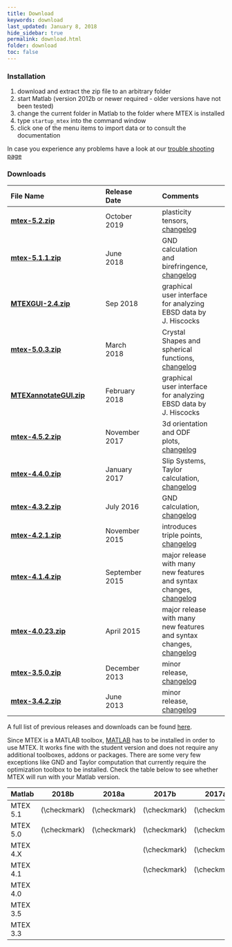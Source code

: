 ```yaml
---
title: Download
keywords: download
last_updated: January 8, 2018
hide_sidebar: true
permalink: download.html
folder: download
toc: false
---
```


### Installation ###

1. download and extract the zip file to an arbitrary folder
2. start Matlab (version 2012b or newer required - older versions have not been tested)
3. change the current folder in Matlab to the folder where MTEX is installed
4. type `startup_mtex` into the command window
5. click one of the menu items to import data or to consult the documentation

In case you experience any problems have a look at our [trouble shooting page]()


### Downloads ###


File Name  |||  Release Date||| Comments ||| Downloads
:-|-|-|:-|-|-|:-|-|-|-
[**mtex-5.2.zip**](https://github.com/mtex-toolbox/mtex/releases/download/mtex-5.2/mtex-5.2.zip) ||| October 2019 ||| plasticity tensors, [changelog](changelog.html) ||| 264
[**mtex-5.1.1.zip**](https://github.com/mtex-toolbox/mtex/releases/download/mtex-5.1.1/mtex-5.1.1.zip) ||| June 2018 ||| GND calculation and birefringence, [changelog](changelog.html) ||| 6845
[**MTEXGUI-2.4.zip**](https://www.researchgate.net/profile/Jessica_Hiscocks/publication/327848702_MTEX_GUI_for_EBSD_and_Pole_Figure_Plotting_Rev_24/data/5ba97639299bf13e604a3c43/Annotate2p4.zip) ||| Sep 2018 ||| graphical user interface for analyzing EBSD data by J. Hiscocks |||
[**mtex-5.0.3.zip**](https://github.com/mtex-toolbox/mtex/releases/download/mtex-5.0.3/mtex-5.0.3.zip) ||| March 2018 ||| Crystal Shapes and spherical functions, [changelog](changelog.html) ||| 1901
[**MTEXannotateGUI.zip**](https://groups.google.com/group/mtexmail/attach/e87c480486f4/MTEXannotateGUI.zip?part=0.1&authuser=0) ||| February 2018 ||| graphical user interface for analyzing EBSD data by J. Hiscocks |||
[**mtex-4.5.2.zip**](https://github.com/mtex-toolbox/mtex/releases/download/mtex-4.5.2/mtex-4.5.2.zip) ||| November 2017 ||| 3d orientation and ODF plots, [changelog](changelog.html) ||| 4420
[**mtex-4.4.0.zip**](https://github.com/mtex-toolbox/mtex/releases/download/mtex-4.4.0/mtex-4.4.0.zip) ||| January 2017 ||| Slip Systems, Taylor calculation, [changelog](changelog.html) ||| 678
[**mtex-4.3.2.zip**](https://github.com/mtex-toolbox/mtex/releases/download/mtex-4.3.2/mtex-4.3.2.zip) ||| July 2016 ||| GND calculation, [changelog](changelog.html) ||| 1662
[**mtex-4.2.1.zip**](https://github.com/mtex-toolbox/mtex/releases/download/mtex-4.2.1/mtex-4.2.1.zip) ||| November 2015 ||| introduces triple points, [changelog](changelog.html) ||| 1831
[**mtex-4.1.4.zip**](https://github.com/mtex-toolbox/mtex/releases/download/mtex-4.1.4/mtex-4.1.4.zip) ||| September 2015    ||| major release with many new features and syntax changes, [changelog](changelog.html) ||| 1132
[__mtex-4.0.23.zip__](https://github.com/mtex-toolbox/mtex/releases/download/mtex-4.0.23/mtex-4.0.23.zip) ||| April 2015    ||| major release with many new features and syntax changes, [changelog](changelog.html) ||| 1076
[**mtex-3.5.0.zip**](http://mtex.googlecode.com/files/mtex-3.5.0.zip) ||| December 2013   ||| minor release, [changelog]()||| 2398
[**mtex-3.4.2.zip**](http://mtex.googlecode.com/files/mtex-3.4.2.zip) ||| June 2013       ||| minor release, [changelog]()||| 1660

A full list of previous releases and downloads can be found [here](http://code.google.com/p/mtex/downloads/list).

Since MTEX is a MATLAB toolbox, <a href="http://www.mathworks.com">MATLAB</a> has to be installed in order to use MTEX. It works fine with the student version and does not require any additional toolboxes, addons or packages. There are some very few exceptions like GND and Taylor computation that currently require the optimization toolbox to be installed. Check the table below to see whether MTEX will run with your Matlab version.

| Matlab | 2018b | 2018a | 2017b | 2017a | 2016b | 2016a | 2015b | 2015a | 2014b | 2014a | 2013b | 2013a | 2012b | 2012a | 2011b | 2011a | 2010b | 2010a | 
|--------|-------|-------|-------|-------|-------|-------|-------|-------|-------|-------|-------|-------|-------|-------|-------|-------|-------|-------|
|MTEX 5.1| \(\checkmark\) | \(\checkmark\) | \(\checkmark\) | \(\checkmark\) | \(\checkmark\) | \(\checkmark\) | \(\checkmark\) | \(\checkmark\) | \(\checkmark\) | \(\checkmark\) | \(\checkmark\) | \(\checkmark\) | \(\checkmark\) | \((\checkmark )\) | \((\checkmark )\) | \((\checkmark )\) | \((\checkmark )\) | \((\checkmark )\) |
|MTEX 5.0| \(\checkmark\) | \(\checkmark\) | \(\checkmark\) | \(\checkmark\) | \(\checkmark\) | \(\checkmark\) | \(\checkmark\) | \(\checkmark\) | \(\checkmark\) | \(\checkmark\) | \(\checkmark\) | \(\checkmark\) | \(\checkmark\) | \((\checkmark )\) | \((\checkmark )\) | \((\checkmark )\) | \((\checkmark )\) | \((\checkmark )\) |
|MTEX 4.X|  |  | \(\checkmark\) | \(\checkmark\) | \(\checkmark\) | \(\checkmark\) | \(\checkmark\) | \(\checkmark\) | \(\checkmark\) | \(\checkmark\) | \(\checkmark\) | \(\checkmark\) | \(\checkmark\) | \((\checkmark )\) | \((\checkmark )\) | \((\checkmark )\) | \((\checkmark )\) | \((\checkmark )\) |
|MTEX 4.1|  |  | \(\checkmark\) | \(\checkmark\) | \(\checkmark\) | \(\checkmark\) | \(\checkmark\) | \(\checkmark\) | \(\checkmark\) | \(\checkmark\) | \(\checkmark\) | \(\checkmark\) | \(\checkmark\) | \((\checkmark )\) | \((\checkmark )\) | \((\checkmark )\) | \((\checkmark )\) | \((\checkmark )\) |
|MTEX 4.0|  |  | | | | | | \(\checkmark\) | \(\checkmark\) | \(\checkmark\) | \(\checkmark\) | \(\checkmark\) | \(\checkmark\) | \((\checkmark )\) | \((\checkmark )\) | \((\checkmark )\) | \((\checkmark )\) | \((\checkmark )\) |
|MTEX 3.5|  |  | | | | | | | | \(\checkmark\) | \(\checkmark\) | \(\checkmark\) | \(\checkmark\) | \(\checkmark\) | \(\checkmark\) | \(\checkmark\) | \(\checkmark\) | \(\checkmark\) |
|MTEX 3.3|  |  | | | | | | | | \(\checkmark\) | \(\checkmark\) | \(\checkmark\) | \(\checkmark\) | \(\checkmark\) | \(\checkmark\) | \(\checkmark\) | \(\checkmark\) | \(\checkmark\) |


<script src="js/jquery.min.js"></script>
<script src="js/bootstrap.min.js"></script>
<script src="js/jquery.timeago.js"></script>
<script src="js/jquery.fancybox.pack.js?v=2.1.5"></script>

<script type="text/javascript">
    $(document).ready(function () {
        GetLatestReleaseInfo();
    });

    function GetLatestReleaseInfo() {
        $.getJSON("https://api.github.com/repos/ShareX/ShareX/releases").done(function (json) {
            var release = json[0];
            var asset = release.assets[0];
            var downloadURL = "https://github.com/ShareX/ShareX/releases/download/" + release.tag_name + "/" + asset.name;
            var downloadCount = 0;
            for (var i = 0; i < release.assets.length; i++) {
                downloadCount += release.assets[i].download_count;
            }
            var releaseInfo = release.name + " was updated " + $.timeago(asset.updated_at) + " and downloaded " + downloadCount + " times.";
            $(".sharex-download").attr("href", downloadURL);
            $(".release-info").text(releaseInfo);
            $(".release-info").fadeIn("slow");
        });
    }
</script>
